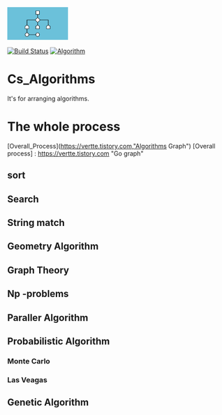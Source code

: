 <img src="algorithm.jpg" height="75">

[![Build Status](https://travis-ci.org/magenta/magenta.svg?branch=master)](https://travis-ci.org/magenta/magenta)
 [![Algorithm](https://badge.fury.io/py/magenta.svg)](https://badge.fury.io/py/magenta)

# Cs_Algorithms

It's for arranging algorithms.

# The whole process
[Overall_Process](https://vertte.tistory.com,"Algorithms Graph")
[Overall process] : https://vertte.tistory.com "Go graph"

## sort
 
## Search

## String match

## Geometry Algorithm

## Graph Theory

## Np -problems

## Paraller Algorithm

## Probabilistic Algorithm

### Monte Carlo
### Las Veagas

## Genetic Algorithm

